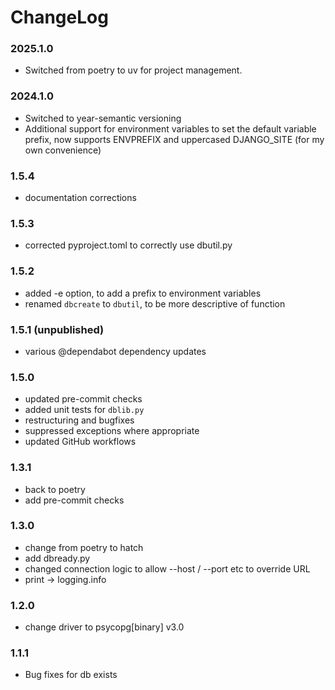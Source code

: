 # ChangeLog

### 2025.1.0

- Switched from poetry to uv for project management.

### 2024.1.0
- Switched to year-semantic versioning
- Additional support for environment variables to set the default variable prefix, now supports ENVPREFIX and uppercased DJANGO_SITE (for my own convenience)

### 1.5.4
- documentation corrections

### 1.5.3
- corrected pyproject.toml to correctly use dbutil.py

### 1.5.2
- added -e <PREFIX> option, to add a prefix to environment variables
- renamed `dbcreate` to `dbutil`, to be more descriptive of function

### 1.5.1 (unpublished)
- various @dependabot dependency updates

### 1.5.0
- updated pre-commit checks
- added unit tests for `dblib.py`
- restructuring and bugfixes
- suppressed exceptions where appropriate
- updated GitHub workflows

### 1.3.1
- back to poetry
- add pre-commit checks

### 1.3.0
- change from poetry to hatch
- add dbready.py
- changed connection logic to allow --host / --port etc to override URL
- print -> logging.info

### 1.2.0
- change driver to psycopg[binary] v3.0

### 1.1.1
- Bug fixes for db exists
